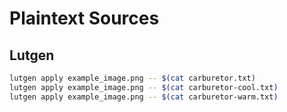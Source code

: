 # Plaintext Sources

## Lutgen

```bash
lutgen apply example_image.png -- $(cat carburetor.txt)
lutgen apply example_image.png -- $(cat carburetor-cool.txt)
lutgen apply example_image.png -- $(cat carburetor-warm.txt)
```


